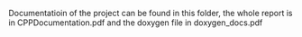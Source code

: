 Documentatioin of the project can be found in this folder, the whole report is in CPPDocumentation.pdf and the doxygen file in doxygen_docs.pdf
